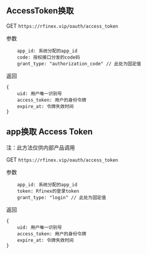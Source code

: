 
## AccessToken换取
GET
`
https://rfinex.vip/oauth/access_token
`

参数

```
	app_id: 系统分配的app_id
	code: 授权接口分发的code码
	grant_type: "authorization_code" // 此处为固定值
```

返回

```
{
	uid: 用户唯一识别号
	access_token: 用户的身份令牌
	expire_at: 令牌失效时间
}
```

## app换取 Access Token
注：此方法仅供内部产品调用

GET
`
https://rfinex.vip/oauth/access_token
`

参数

```
	app_id: 系统分配的app_id
	token: Rfinex的登录token
	grant_type: "login" // 此处为固定值
```
返回

```
{
	uid: 用户唯一识别号
	access_token: 用户的身份令牌
	expire_at: 令牌失效时间
}
```